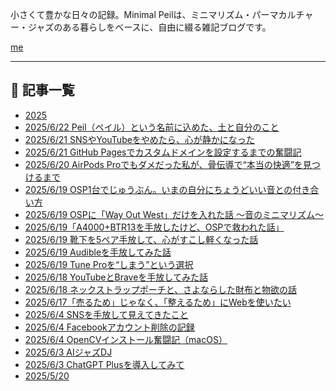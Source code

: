 <!-- Google tag (gtag.js) -->
<script async src="https://www.googletagmanager.com/gtag/js?id=G-89D1F7DMB6"></script>
<script>
  window.dataLayer = window.dataLayer || [];
  function gtag(){dataLayer.push(arguments);}
  gtag('js', new Date());

  gtag('config', 'G-89D1F7DMB6');
</script>

小さくて豊かな日々の記録。Minimal Peilは、ミニマリズム・パーマカルチャー・ジャズのある暮らしをベースに、自由に綴る雑記ブログです。

[me](profile.md)

---

## 📝 記事一覧

- [2025](2025.md)
- [2025/6/22 Peil（ペイル）という名前に込めた、土と自分のこと](articles/2025-06-22-from-ittake-to-peil.md)
- [2025/6/21 SNSやYouTubeをやめたら、心が静かになった](articles/2025-06-21-let-go-sns-and-youtube.md)
- [2025/6/21 GitHub Pagesでカスタムドメインを設定するまでの奮闘記](articles/2025-06-21-github-pages-custom-domain-story.md)
- [2025/6/20 AirPods Proでもダメだった私が、骨伝導で“本当の快適”を見つけるまで](articles/2025-06-20-airpods_dame_kara_boneconfort.md)
- [2025/6/19 OSP1台でじゅうぶん。いまの自分にちょうどいい音との付き合い方](articles/2025-06-19-osp1dai_de_jubun.md)
- [2025/6/19 OSPに「Way Out West」だけを入れた話 〜音のミニマリズム〜](articles/2025-06-19-osp_way_out_west_only.md)
- [2025/6/19「A4000+BTR13を手放したけど、OSPで救われた話」](articles/2025-06-19-a4000_btr13_to_osp.md)
- [2025/6/19 靴下を5ペア手放して、心がすこし軽くなった話](articles/2025-06-19-socks_5pair_tebanashi.md)
- [2025/6/19 Audibleを手放してみた話](articles/2025-06-19-audible_wo_tebanashite_mita.md)
- [2025/6/19 Tune Proを“しまう”という選択](articles/2025-06-19-tunepro_wo_shimau_sentaku.md)
- [2025/6/18 YouTubeとBraveを手放してみた話](articles/2025-06-18-youtube_to_brave_sayonara_jikken.md)
- [2025/6/18 ネックストラップポーチと、さよならした財布と物欲の話](articles/2025-06-18-neck_strap_pouch_to_sayonara_wallet.md)
- [2025/6/17「売るため」じゃなく、「整えるため」にWebを使いたい](articles/2025-06-17-totonoeru_tame_no_web.md)
- [2025/6/4 SNSを手放して見えてきたこと](articles/2025-06-04-sns-to-minimalism.md)
- [2025/6/4 Facebookアカウント削除の記録](articles/2025-06-04-facebook-delete.md)
- [2025/6/4 OpenCVインストール奮闘記（macOS）](articles/2025-06-04-opencv-setup-diary.md)
- [2025/6/3 AIジャズDJ](articles/2025-06-03-jazzdj.md)
- [2025/6/3 ChatGPT Plusを導入してみて](articles/2025-06-03-chatgpt-plus.md)
- [2025/5/20](articles/2025-05-20.md)



